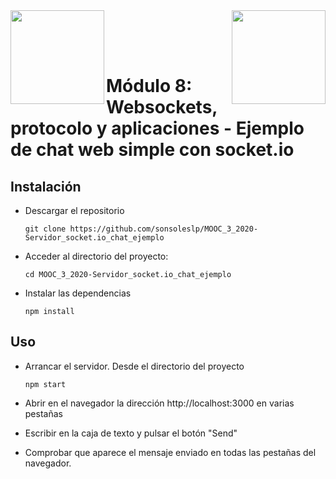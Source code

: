 <img  align="left" width="150" style="float: left;" src="https://www.upm.es/sfs/Rectorado/Gabinete%20del%20Rector/Logos/UPM/CEI/LOGOTIPO%20leyenda%20color%20JPG%20p.png">
<img  align="right" width="150" style="float: right;" src="https://miriadax.net/miriadax-theme/images/custom/logo_miriadax_new.svg">

<br/><br/><br/>

# Módulo 8: Websockets, protocolo y aplicaciones - Ejemplo de chat web simple con socket.io

## Instalación

 - Descargar el repositorio
	```
	git clone https://github.com/sonsoleslp/MOOC_3_2020-Servidor_socket.io_chat_ejemplo
	```
 - Acceder al directorio del proyecto:
 	```
	cd MOOC_3_2020-Servidor_socket.io_chat_ejemplo
 	```
 - Instalar las dependencias
 	```
 	npm install
 	```

## Uso


 - Arrancar el servidor. Desde el directorio del proyecto
	```
	npm start
	```
 - Abrir en el navegador la dirección http://localhost:3000 en varias pestañas

 - Escribir en la caja de texto y pulsar el botón "Send"

 - Comprobar que aparece el mensaje enviado en todas las pestañas del navegador.
